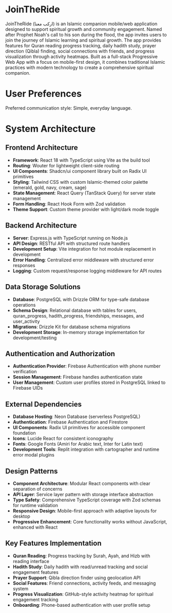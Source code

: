 # JoinTheRide
JoinTheRide (اركب معنا) is an Islamic companion mobile/web application designed to support spiritual growth and community engagement. Named after Prophet Noah's call to his son during the flood, the app invites users to join the journey of Islamic learning and spiritual growth. The app provides features for Quran reading progress tracking, daily hadith study, prayer direction (Qibla) finding, social connections with friends, and progress visualization through activity heatmaps. Built as a full-stack Progressive Web App with a focus on mobile-first design, it combines traditional Islamic practices with modern technology to create a comprehensive spiritual companion.

# User Preferences
Preferred communication style: Simple, everyday language.

# System Architecture
## Frontend Architecture
- **Framework**: React 18 with TypeScript using Vite as the build tool
- **Routing**: Wouter for lightweight client-side routing
- **UI Components**: Shadcn/ui component library built on Radix UI primitives
- **Styling**: Tailwind CSS with custom Islamic-themed color palette (emerald, gold, navy, cream, sage)
- **State Management**: React Query (TanStack Query) for server state management
- **Form Handling**: React Hook Form with Zod validation
- **Theme Support**: Custom theme provider with light/dark mode toggle

## Backend Architecture
- **Server**: Express.js with TypeScript running on Node.js
- **API Design**: RESTful API with structured route handlers
- **Development Setup**: Vite integration for hot module replacement in development
- **Error Handling**: Centralized error middleware with structured error responses
- **Logging**: Custom request/response logging middleware for API routes

## Data Storage Solutions
- **Database**: PostgreSQL with Drizzle ORM for type-safe database operations
- **Schema Design**: Relational database with tables for users, quran_progress, hadith_progress, friendships, messages, and user_activity
- **Migrations**: Drizzle Kit for database schema migrations
- **Development Storage**: In-memory storage implementation for development/testing

## Authentication and Authorization
- **Authentication Provider**: Firebase Authentication with phone number verification
- **Session Management**: Firebase handles authentication state
- **User Management**: Custom user profiles stored in PostgreSQL linked to Firebase UIDs

## External Dependencies
- **Database Hosting**: Neon Database (serverless PostgreSQL)
- **Authentication**: Firebase Authentication and Firestore
- **UI Components**: Radix UI primitives for accessible component foundation
- **Icons**: Lucide React for consistent iconography
- **Fonts**: Google Fonts (Amiri for Arabic text, Inter for Latin text)
- **Development Tools**: Replit integration with cartographer and runtime error modal plugins

## Design Patterns
- **Component Architecture**: Modular React components with clear separation of concerns
- **API Layer**: Service layer pattern with storage interface abstraction
- **Type Safety**: Comprehensive TypeScript coverage with Zod schemas for runtime validation
- **Responsive Design**: Mobile-first approach with adaptive layouts for desktop
- **Progressive Enhancement**: Core functionality works without JavaScript, enhanced with React

## Key Features Implementation
- **Quran Reading**: Progress tracking by Surah, Ayah, and Hizb with reading interface
- **Hadith Study**: Daily hadith with read/unread tracking and social engagement features
- **Prayer Support**: Qibla direction finder using geolocation API
- **Social Features**: Friend connections, activity feeds, and messaging system
- **Progress Visualization**: GitHub-style activity heatmap for spiritual engagement tracking
- **Onboarding**: Phone-based authentication with user profile setup
